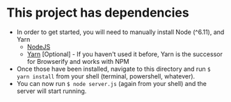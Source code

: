# This project has dependencies

- In order to get started, you will need to manually install Node (^6.11), and Yarn
  - [NodeJS](https://nodejs.org/en/)
  - [Yarn](https://yarnpkg.com/lang/en/) [Optional] - If you haven't used it before, Yarn is the successor for Browserify and works with NPM
- Once those have been installed, navigate to this directory and run `$ yarn install` from your shell (terminal, powershell, whatever).
- You can now run `$ node server.js` (again from your shell) and the server will start running.